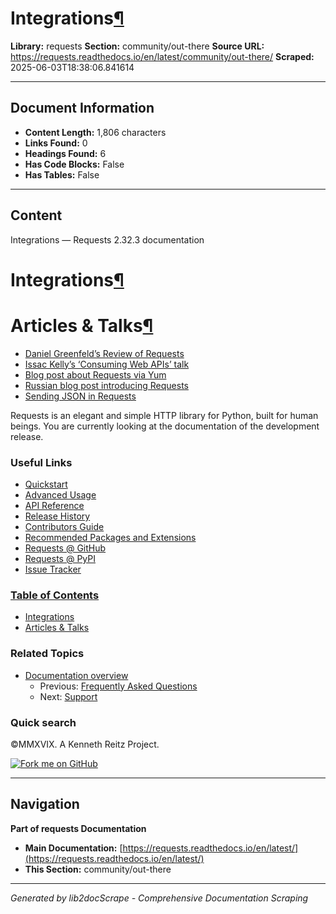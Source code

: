 # Integrations[¶](#integrations "Link to this heading")

**Library:** requests
**Section:** community/out-there
**Source URL:** https://requests.readthedocs.io/en/latest/community/out-there/
**Scraped:** 2025-06-03T18:38:06.841614

---

## Document Information

- **Content Length:** 1,806 characters
- **Links Found:** 0
- **Headings Found:** 6
- **Has Code Blocks:** False
- **Has Tables:** False

---

## Content


Integrations — Requests 2.32.3 documentation







# Integrations[¶](#integrations "Link to this heading")


# Articles & Talks[¶](#articles-talks "Link to this heading")

* [Daniel Greenfeld’s Review of Requests](https://pydanny.blogspot.com/2011/05/python-http-requests-for-humans.html)
* [Issac Kelly’s ‘Consuming Web APIs’ talk](https://issackelly.github.io/Consuming-Web-APIs-with-Python-Talk/slides/slides.html)
* [Blog post about Requests via Yum](https://arunsag.wordpress.com/2011/08/17/new-package-python-requests-http-for-humans/)
* [Russian blog post introducing Requests](https://habr.com/post/126262/)
* [Sending JSON in Requests](http://www.coglib.com/~icordasc/blog/2014/11/sending-json-in-requests.html)




Requests is an elegant and simple HTTP library for Python, built for
human beings. You are currently looking at the documentation of the
development release.

### Useful Links

* [Quickstart](../../user/quickstart/)
* [Advanced Usage](../../user/advanced/)
* [API Reference](../../api/)
* [Release History](../updates/#release-history)
* [Contributors Guide](../../dev/contributing/)
* [Recommended Packages and Extensions](../recommended/)
* [Requests @ GitHub](https://github.com/psf/requests)
* [Requests @ PyPI](https://pypi.org/project/requests/)
* [Issue Tracker](https://github.com/psf/requests/issues)

### [Table of Contents](../../)

* [Integrations](#)
* [Articles & Talks](#articles-talks)
### Related Topics

* [Documentation overview](../../)
  + Previous: [Frequently Asked Questions](../faq/ "previous chapter")
  + Next: [Support](../support/ "next chapter")

### Quick search








©MMXVIX. A Kenneth Reitz Project.

[![Fork me on GitHub](https://github.blog/wp-content/uploads/2008/12/forkme_right_darkblue_121621.png)](https://github.com/requests/requests)


---

## Navigation

**Part of requests Documentation**
- **Main Documentation:** [https://requests.readthedocs.io/en/latest/](https://requests.readthedocs.io/en/latest/)
- **This Section:** community/out-there

---

*Generated by lib2docScrape - Comprehensive Documentation Scraping*
